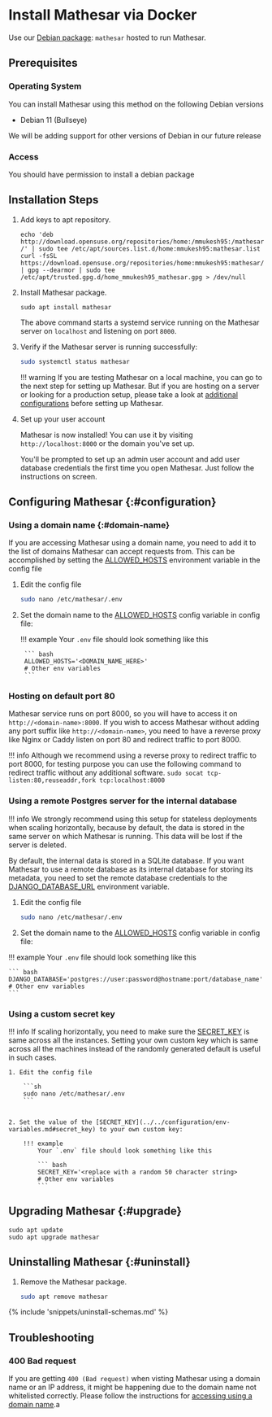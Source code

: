 # Install Mathesar via Docker

Use our [Debian package](https://hub.docker.com/r/mathesar/mathesar-prod/tags): `mathesar` hosted to run Mathesar.

## Prerequisites

### Operating System

<!-- TODO: clean up language  -->

You can install Mathesar using this method on the following Debian versions

- Debian 11 (Bullseye)

We will be adding support for other versions of Debian in our future release

### Access

You should have permission to install a debian package


## Installation Steps

<!-- TODO: remove mmukesh95, improve formatting of code block -->

1. Add keys to apt repository.

    ```
    echo 'deb http://download.opensuse.org/repositories/home:/mmukesh95:/mathesar/Debian_11/ /' | sudo tee /etc/apt/sources.list.d/home:mmukesh95:mathesar.list
    curl -fsSL https://download.opensuse.org/repositories/home:mmukesh95:mathesar/Debian_11/Release.key | gpg --dearmor | sudo tee /etc/apt/trusted.gpg.d/home_mmukesh95_mathesar.gpg > /dev/null
    ```

1. Install Mathesar package.

    ```
    sudo apt install mathesar
    ```

    The above command starts a systemd service running on the Mathesar server on `localhost` and listening on port `8000`.

    <!-- TODO Add hyperlink explaining what "systemd service" is -->

1. Verify if the Mathesar server is running successfully:

    ```bash
    sudo systemctl status mathesar
    ```

    <!-- TODO lift this out of a warning and into an actual step -->

    !!! warning
        If you are testing Mathesar on a local machine, you can go to the next step for setting up Mathesar. But if you are hosting on a server or looking for a production setup, please take a look at [additional configurations](#configuration) before setting up Mathesar.

1. Set up your user account

    Mathesar is now installed! You can use it by visiting `http://localhost:8000` or the domain you've set up.

    You'll be prompted to set up an admin user account and add user database credentials the first time you open Mathesar. Just follow the instructions on screen.


## Configuring Mathesar {:#configuration}

### Using a domain name {:#domain-name}

If you are accessing Mathesar using a domain name, you need to add it to the list of domains Mathesar can accept requests from. This can be accomplished by setting the [ALLOWED_HOSTS](../../configuration/env-variables.md#allowed_hosts) environment variable in the config file

1. Edit the config file

    ```sh
    sudo nano /etc/mathesar/.env
    ```


1. Set the domain name to the [ALLOWED_HOSTS](../../configuration/env-variables.md#allowed_hosts) config variable in config file:

    !!! example
        Your `.env` file should look something like this
        
        ``` bash
        ALLOWED_HOSTS='<DOMAIN_NAME_HERE>'
        # Other env variables
        ```


### Hosting on default port 80

Mathesar service runs on port 8000, so you will have to access it on `http://<domain-name>:8000`. If you wish to access Mathesar without adding any port suffix like `http://<domain-name>`, you need to have a reverse proxy like Nginx or Caddy listen on port 80 and redirect traffic to port 8000. 

!!! info
    Although we recommend using a reverse proxy to redirect traffic to port 8000, for testing purpose you can use the following command to redirect traffic without any additional software.
    ```
    sudo socat tcp-listen:80,reuseaddr,fork tcp:localhost:8000
    ```


### Using a remote Postgres server for the internal database

!!! info
    We strongly recommend using this setup for stateless deployments when scaling horizontally, because by default, the data is stored in the same server on which Mathesar is running. This data will be lost if the server is deleted.

By default, the internal data is stored in a SQLite database. If you want Mathesar to use a remote database as its internal database for storing its metadata, you need to set the remote database credentials to the [DJANGO_DATABASE_URL](../../configuration/env-variables.md#dj_db) environment variable.


1. Edit the config file

    ```sh
    sudo nano /etc/mathesar/.env
    ```


2. Set the domain name to the [ALLOWED_HOSTS](../../configuration/env-variables.md#allowed_hosts) config variable in config file:

!!! example
    Your `.env` file should look something like this
    
    ``` bash
    DJANGO_DATABASE='postgres://user:password@hostname:port/database_name'
    # Other env variables
    ```

### Using a custom secret key

!!! info
     If scaling horizontally, you need to make sure the [SECRET_KEY](../../configuration/env-variables.md#secret_key) is same across all the instances. Setting your own custom key which is same across all the machines instead of the randomly generated default is useful in such cases.

    1. Edit the config file

        ```sh
        sudo nano /etc/mathesar/.env
        ```


    2. Set the value of the [SECRET_KEY](../../configuration/env-variables.md#secret_key) to your own custom key:

        !!! example
            Your `.env` file should look something like this
            
            ``` bash
            SECRET_KEY='<replace with a random 50 character string>
            # Other env variables
            ```

## Upgrading Mathesar {:#upgrade}

```
sudo apt update
sudo apt upgrade mathesar
```

## Uninstalling Mathesar {:#uninstall}

1. Remove the Mathesar package.

    ```bash
    sudo apt remove mathesar
    ```


{% include 'snippets/uninstall-schemas.md' %}


## Troubleshooting

### 400 Bad request 

If you are getting `400 (Bad request)` when visting Mathesar using a domain name or an IP address, it might be happening due to the domain name not whitelisted correctly. Please follow the instructions for [accessing using a domain name](#configuration).a